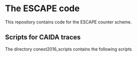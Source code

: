 # The ESCAPE code

This repository contains code for the ESCAPE counter scheme.

## Scripts for CAIDA traces

The directory conext2016_scripts contains the following scripts 

